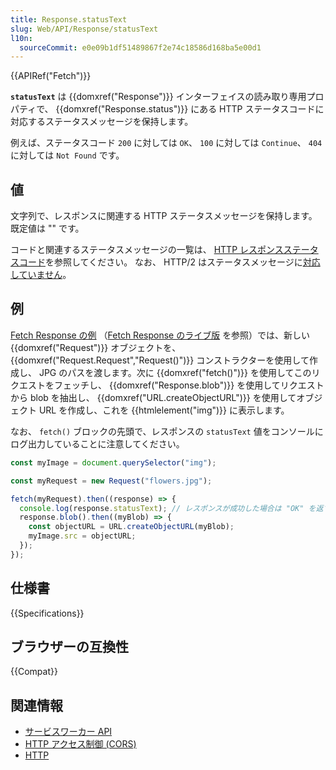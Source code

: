 ```yaml
---
title: Response.statusText
slug: Web/API/Response/statusText
l10n:
  sourceCommit: e0e09b1df51489867f2e74c18586d168ba5e00d1
---
```


{{APIRef("Fetch")}}

**`statusText`** は {{domxref("Response")}} インターフェイスの読み取り専用プロパティで、 {{domxref("Response.status")}} にある HTTP ステータスコードに対応するステータスメッセージを保持します。

例えば、ステータスコード `200` に対しては `OK`、 `100` に対しては `Continue`、 `404` に対しては `Not Found` です。

## 値

文字列で、レスポンスに関連する HTTP ステータスメッセージを保持します。
既定値は "" です。

コードと関連するステータスメッセージの一覧は、 [HTTP レスポンスステータスコード](/ja/docs/Web/HTTP/Status)を参照してください。
なお、 HTTP/2 はステータスメッセージに[対応していません](https://fetch.spec.whatwg.org/#concept-response-status-message)。

## 例

[Fetch Response の例](https://github.com/mdn/dom-examples/tree/main/fetch/fetch-response) （[Fetch Response のライブ版](https://mdn.github.io/dom-examples/fetch/fetch-response/) を参照）では、新しい {{domxref("Request")}} オブジェクトを、 {{domxref("Request.Request","Request()")}} コンストラクターを使用して作成し、 JPG のパスを渡します。次に {{domxref("fetch()")}} を使用してこのリクエストをフェッチし、 {{domxref("Response.blob")}} を使用してリクエストから blob を抽出し、 {{domxref("URL.createObjectURL")}} を使用してオブジェクト URL を作成し、これを {{htmlelement("img")}} に表示します。

なお、 `fetch()` ブロックの先頭で、レスポンスの `statusText` 値をコンソールにログ出力していることに注意してください。

```js
const myImage = document.querySelector("img");

const myRequest = new Request("flowers.jpg");

fetch(myRequest).then((response) => {
  console.log(response.statusText); // レスポンスが成功した場合は "OK" を返す
  response.blob().then((myBlob) => {
    const objectURL = URL.createObjectURL(myBlob);
    myImage.src = objectURL;
  });
});
```

## 仕様書

{{Specifications}}

## ブラウザーの互換性

{{Compat}}

## 関連情報

- [サービスワーカー API](/ja/docs/Web/API/Service_Worker_API)
- [HTTP アクセス制御 (CORS)](/ja/docs/Web/HTTP/CORS)
- [HTTP](/ja/docs/Web/HTTP)
